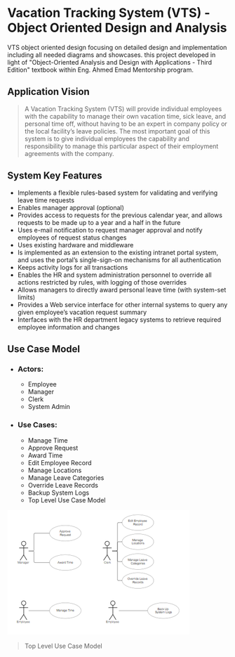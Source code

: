 # Vacation Tracking System (VTS) - Object Oriented Design and Analysis
VTS object oriented design focusing on detailed design and implementation including all needed diagrams and showcases.
this project developed in light of "Object-Oriented Analysis and Design with Applications - Third Edition" textbook within Eng. Ahmed Emad Mentorship program.
## Application Vision
>A Vacation Tracking System (VTS) will provide individual employees with the
capability to manage their own vacation time, sick leave, and personal time off,
without having to be an expert in company policy or the local facility’s leave
policies.
The most important goal of this system is to give individual employees the capability
and responsibility to manage this particular aspect of their employment
agreements with the company.
## System Key Features
- Implements a flexible rules-based system for validating and verifying leave
time requests
- Enables manager approval (optional)
- Provides access to requests for the previous calendar year, and allows
requests to be made up to a year and a half in the future
- Uses e-mail notification to request manager approval and notify employees
of request status changes
- Uses existing hardware and middleware
- Is implemented as an extension to the existing intranet portal system, and
uses the portal’s single-sign-on mechanisms for all authentication
- Keeps activity logs for all transactions
- Enables the HR and system administration personnel to override all actions
restricted by rules, with logging of those overrides
- Allows managers to directly award personal leave time (with system-set
limits)
- Provides a Web service interface for other internal systems to query any
given employee’s vacation request summary
- Interfaces with the HR department legacy systems to retrieve required
employee information and changes
## Use Case Model
- ### Actors:
    - Employee
    - Manager
    - Clerk
    - System Admin
- ### Use Cases:
    - Manage Time
    - Approve Request
    - Award Time
    - Edit Employee Record
    - Manage Locations
    - Manage Leave Categories
    - Override Leave Records
    - Backup System Logs
    - Top Level Use Case Model

![](https://github.com/au3m/Vacation-Tracking-System-OOD-/blob/main/assets/top%20level%20use%20case%20model.png?raw=true)
> Top Level Use Case Model
